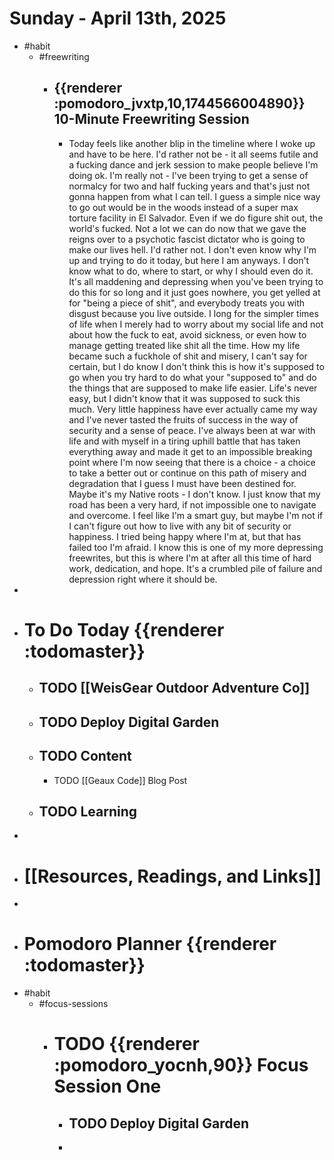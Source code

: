 # Sunday - April 13th, 2025
- #habit
	- #freewriting
		- ## {{renderer :pomodoro_jvxtp,10,1744566004890}} 10-Minute Freewriting Session
			- Today feels like another blip in the timeline where I woke up and have to be here. I'd rather not be - it all seems futile and a fucking dance and jerk session to make people believe I'm doing ok. I'm really not - I've been trying to get a sense of normalcy for two and half fucking years and that's just not gonna happen from what I can tell. I guess a simple nice way to go out would be in the woods instead of a super max torture facility in El Salvador. Even if we do figure shit out, the world's fucked. Not a lot we can do now that we gave the reigns over to a psychotic fascist dictator who is going to make our lives hell. I'd rather not. I don't even know why I'm up and trying to do it today, but here I am anyways. I don't know what to do, where to start, or why I should even do it. It's all maddening and depressing when you've been trying to do this for so long and it just goes nowhere, you get yelled at for "being a piece of shit", and everybody treats you with disgust because you live outside. I long for the simpler times of life when I merely had to worry about my social life and not about how the fuck to eat, avoid sickness, or even how to manage getting treated like shit all the time. How my life became such a fuckhole of shit and misery, I can't say for certain, but I do know I don't think this is how it's supposed to go when you try hard to do what your "supposed to" and do the things that are supposed to make life easier. Life's never easy, but I didn't know that it was supposed to suck this much. Very little happiness have ever actually came my way and I've never tasted the fruits of success in the way of security and a sense of peace. I've always been at war with life and with myself in a tiring uphill battle that has taken everything away and made it get to an impossible breaking point where I'm now seeing that there is a choice - a choice to take a better out or continue on this path of misery and degradation that I guess I must have been destined for. Maybe it's my Native roots - I don't know. I just know that my road has been a very hard, if not impossible one to navigate and overcome. I feel like I'm a smart guy, but maybe I'm not if I can't figure out how to live with any bit of security or happiness. I tried being happy where I'm at, but that has failed too I'm afraid. I know this is one of my more depressing freewrites, but this is where I'm at after all this time of hard work, dedication, and hope. It's a crumbled pile of failure and depression right where it should be.
-
- # To Do Today {{renderer :todomaster}}
	- ## TODO [[WeisGear Outdoor Adventure Co]]
	- ## TODO Deploy Digital Garden
	- ## TODO Content
		- TODO [[Geaux Code]] Blog Post
	- ## TODO Learning
-
- # [[Resources, Readings, and Links]]
-
- # Pomodoro Planner {{renderer :todomaster}}
- #habit
	- #focus-sessions
		- # TODO {{renderer :pomodoro_yocnh,90}} Focus Session One
			- ## TODO Deploy Digital Garden
			-